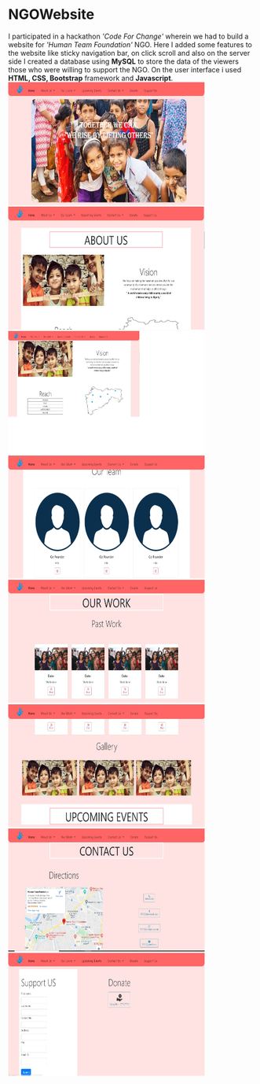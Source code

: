 # NGOWebsite
I participated in a hackathon <i>'Code For Change'</i> wherein we had to build a website for <i>'Human Team Foundation'</i> NGO. 
Here I added some features to the website like sticky navigation bar, on click scroll and also on the server side I created a database using <b>MySQL</b> to store the data of the viewers those who were willing to support the NGO.
On the user interface i used <b>HTML, CSS, Bootstrap</b> framework and <b>Javascript</b>.<br>
<img src="https://github.com/AkashSonare1203/NGOWebsite/blob/master/Project%20pics/pic1.jpeg" width="400" height="250" />
<img src="https://github.com/AkashSonare1203/NGOWebsite/blob/master/Project%20pics/pic2.jpeg" width="400" height="250" />
<img src="https://github.com/AkashSonare1203/NGOWebsite/blob/master/Project%20pics/pic3.png" width="400" height="250" />
<img src="https://github.com/AkashSonare1203/NGOWebsite/blob/master/Project%20pics/pic4.jpeg" width="400" height="250" />
<img src="https://github.com/AkashSonare1203/NGOWebsite/blob/master/Project%20pics/pic5.jpeg" width="400" height="250" />
<img src="https://github.com/AkashSonare1203/NGOWebsite/blob/master/Project%20pics/pic6.jpeg" width="400" height="250" />
<img src="https://github.com/AkashSonare1203/NGOWebsite/blob/master/Project%20pics/pic7.jpeg" width="400" height="250" />
<img src="https://github.com/AkashSonare1203/NGOWebsite/blob/master/Project%20pics/pic8.jpeg" width="400" height="250" />
